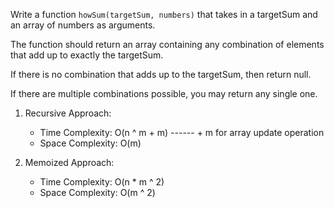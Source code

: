 Write a function `howSum(targetSum, numbers)` that takes in a targetSum and an array of numbers as arguments.

The function should return an array containing any combination of elements that add up to exactly the targetSum. 

If there is no combination that adds up to the targetSum, then return null.

If there are multiple combinations possible, you may return any single one.


1. Recursive Approach:
    -   Time Complexity: O(n ^ m + m)    ------ + m for array update operation
    -   Space Complexity: O(m)

2. Memoized Approach:
    -   Time Complexity: O(n * m ^ 2)
    -   Space Complexity: O(m ^ 2)